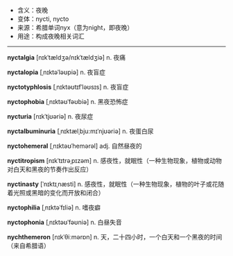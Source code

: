 - <span class="definition">含义：夜晚</span>
- <span class="definition">变体：nycti, nycto</span>
- <span class="definition">来源：希腊单词nyx（意为night，即夜晚）</span>
- <span class="definition">用途：构成夜晚相关词汇</span>

---

<span class="vocabulary">**nyctalgia**</span> [nɪkˈtældʒə/nɪkˈtældʒiə] n. 夜痛

<span class="vocabulary">**nyctalopia**</span> [ˌnɪktəˈləʊpiə] n. 夜盲症

<span class="vocabulary">**nyctotyphlosis**</span> [ˌnɪktəʊtɪfˈləʊsɪs] n. 夜盲症

<span class="vocabulary">**nyctophobia**</span> [ˌnɪktəʊˈfəʊbiə] n. 黑夜恐怖症

<span class="vocabulary">**nycturia**</span> [nɪkˈtjʊəriə] n. 夜尿症

<span class="vocabulary">**nyctalbuminuria**</span> [ˌnɪktælˌbju:mɪˈnjʊəriə] n. 夜蛋白尿

<span class="vocabulary">**nyctohemeral**</span> [ˌnɪktəʊˈhemərəl] adj. 自然昼夜的

<span class="vocabulary">**nyctitropism**</span> [nɪkˈtɪtrəˌpɪzəm] n. 感夜性，就眠性（一种生物现象，植物或动物对白天和黑夜的节奏作出反应）

<span class="vocabulary">**nyctinasty**</span> [ˈnɪktɪˌnæsti] n. 感夜性，就眠性（一种生物现象，植物的叶子或花随着光照或黑暗的变化而开放和闭合）

<span class="vocabulary">**nyctophilia**</span> [ˌnɪktəˈfɪliə] n. 嗜夜癖

<span class="vocabulary">**nyctophonia**</span> [ˌnɪktəʊˈfəʊniə] n. 白昼失音

<span class="vocabulary">**nychthemeron**</span> [nɪkˈθiːmərɒn] n. 天，二十四小时，一个白天和一个黑夜的时间（来自希腊语）

